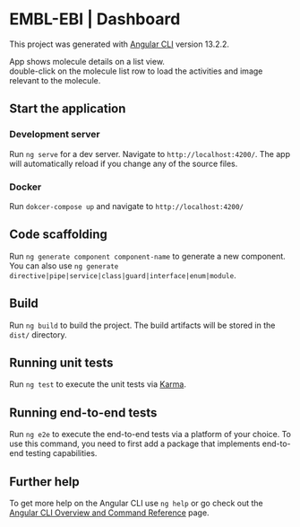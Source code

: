 # EMBL-EBI | Dashboard

This project was generated with [Angular CLI](https://github.com/angular/angular-cli) version 13.2.2.

App shows molecule details on a list view.  
double-click on the molecule list row to load the activities and image relevant to the molecule.

## Start the application
### Development server
Run `ng serve` for a dev server. Navigate to `http://localhost:4200/`. The app will automatically reload if you change any of the source files.

### Docker
Run `dokcer-compose up` and navigate to `http://localhost:4200/`

## Code scaffolding

Run `ng generate component component-name` to generate a new component. You can also use `ng generate directive|pipe|service|class|guard|interface|enum|module`.

## Build

Run `ng build` to build the project. The build artifacts will be stored in the `dist/` directory.

## Running unit tests

Run `ng test` to execute the unit tests via [Karma](https://karma-runner.github.io).

## Running end-to-end tests

Run `ng e2e` to execute the end-to-end tests via a platform of your choice. To use this command, you need to first add a package that implements end-to-end testing capabilities.

## Further help

To get more help on the Angular CLI use `ng help` or go check out the [Angular CLI Overview and Command Reference](https://angular.io/cli) page.
